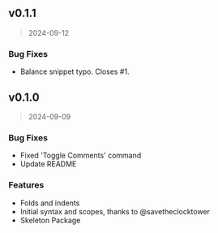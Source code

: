 
## v0.1.1

> 2024-09-12

### Bug Fixes

* Balance snippet typo. Closes #1.


## v0.1.0

> 2024-09-09

### Bug Fixes

* Fixed 'Toggle Comments' command
* Update README

### Features

* Folds and indents
* Initial syntax and scopes, thanks to @savetheclocktower
* Skeleton Package


